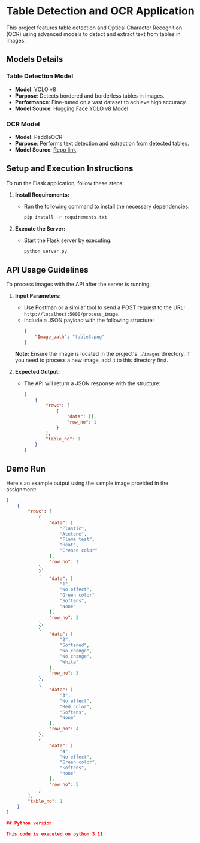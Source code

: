 # Table Detection and OCR Application

This project features table detection and Optical Character Recognition (OCR) using advanced models to detect and extract text from tables in images.

## Models Details

### Table Detection Model
- **Model**: YOLO v8
- **Purpose**: Detects bordered and borderless tables in images.
- **Performance**: Fine-tuned on a vast dataset to achieve high accuracy.
- **Model Source**: [Hugging Face YOLO v8 Model](https://huggingface.co/foduucom/table-detection-and-extraction) 

### OCR Model
- **Model**: PaddleOCR
- **Purpose**: Performs text detection and extraction from detected tables.
- **Model Source**: [Repo link](https://github.com/PaddlePaddle/PaddleOCR?tab=readme-ov-file) 

## Setup and Execution Instructions

To run the Flask application, follow these steps:

1. **Install Requirements:**
   - Run the following command to install the necessary dependencies:
     ```bash
     pip install -r requirements.txt
     ```

2. **Execute the Server:**
   - Start the Flask server by executing:
     ```bash
     python server.py
     ```

## API Usage Guidelines

To process images with the API after the server is running:

1. **Input Parameters:**
   - Use Postman or a similar tool to send a POST request to the URL: `http://localhost:5000/process_image`.
   - Include a JSON payload with the following structure:
     ```json
     {
         "Image_path": "table3.png"
     }
     ```

   **Note:** Ensure the image is located in the project's `./images` directory. If you need to process a new image, add it to this directory first.

2. **Expected Output:**
   - The API will return a JSON response with the structure:
     ```json
     [
         {
             "rows": [
                 {
                     "data": [],
                     "row_no": 1
                 }
             ],
             "table_no": 1
         }
     ]
     ```

## Demo Run

Here's an example output using the sample image provided in the assignment:

```json
[
    {
        "rows": [
            {
                "data": [
                    "Plastic",
                    "Acetone",
                    "Flame test",
                    "Heat",
                    "Crease color"
                ],
                "row_no": 1
            },
            {
                "data": [
                    "1",
                    "No effect",
                    "Green color",
                    "Softens",
                    "None"
                ],
                "row_no": 2
            },
            {
                "data": [
                    "2",
                    "Softened",
                    "No change",
                    "No change",
                    "White"
                ],
                "row_no": 3
            },
            {
                "data": [
                    "3",
                    "No effect",
                    "Red color",
                    "Softens",
                    "None"
                ],
                "row_no": 4
            },
            {
                "data": [
                    "4",
                    "No effect",
                    "Green color",
                    "Softens",
                    "none"
                ],
                "row_no": 5
            }
        ],
        "table_no": 1
    }
]

## Python version

This code is executed on python 3.11 
